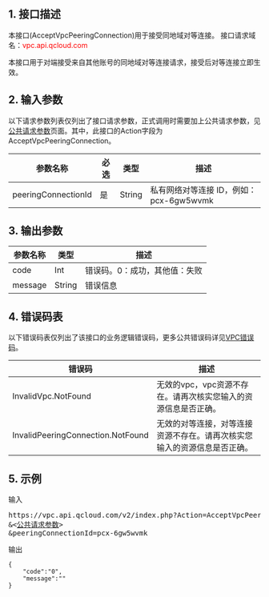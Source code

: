 ## 1. 接口描述

本接口(AcceptVpcPeeringConnection)用于接受同地域对等连接。
接口请求域名：<font style="color:red">vpc.api.qcloud.com</font>

本接口用于对端接受来自其他账号的同地域对等连接请求，接受后对等连接立即生效。

## 2. 输入参数
以下请求参数列表仅列出了接口请求参数，正式调用时需要加上公共请求参数，见<a href="/doc/api/372/4153" title="公共请求参数">公共请求参数</a>页面。其中，此接口的Action字段为AcceptVpcPeeringConnection。

| 参数名称 | 必选  | 类型 | 描述 |
|---------|---------|---------|---------|
| peeringConnectionId | 是 | String | 私有网络对等连接 ID，例如：pcx-6gw5wvmk|


## 3. 输出参数

| 参数名称 | 类型 | 描述 |
|---------|---------|---------|
| code | Int | 错误码。0：成功，其他值：失败|
| message | String | 错误信息|

 ## 4. 错误码表
  以下错误码表仅列出了该接口的业务逻辑错误码，更多公共错误码详见<a href="https://www.qcloud.com/doc/api/245/4924" title="VPC错误码">VPC错误码</a>。
 
| 错误码 | 描述 |
|---------|---------|
| InvalidVpc.NotFound | 无效的vpc，vpc资源不存在。请再次核实您输入的资源信息是否正确。 |
| InvalidPeeringConnection.NotFound | 无效的对等连接，对等连接资源不存在。请再次核实您输入的资源信息是否正确。 |

## 5. 示例
输入
<pre>
https://vpc.api.qcloud.com/v2/index.php?Action=AcceptVpcPeeringConnection
&<<a href="https://www.qcloud.com/doc/api/229/6976">公共请求参数</a>>
&peeringConnectionId=pcx-6gw5wvmk
</pre>
输出
```
{
    "code":"0",
    "message":""
}
```

